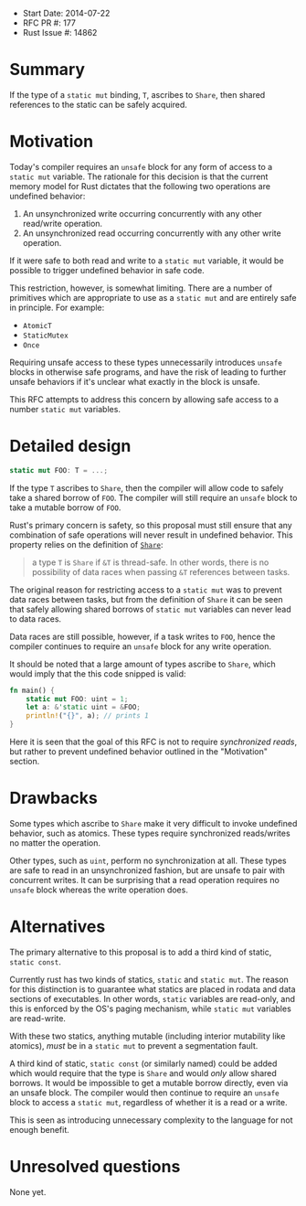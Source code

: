 - Start Date: 2014-07-22
- RFC PR #: 177
- Rust Issue #: 14862

# Summary

If the type of a `static mut` binding, `T`, ascribes to `Share`, then shared
references to the static can be safely acquired.

# Motivation

Today's compiler requires an `unsafe` block for any form of access to a `static
mut` variable. The rationale for this decision is that the current memory model
for Rust dictates that the following two operations are undefined behavior:

1. An unsynchronized write occurring concurrently with any other read/write
    operation.
2. An unsynchronized read occurring concurrently with any other write operation.

If it were safe to both read and write to a `static mut` variable, it would be
possible to trigger undefined behavior in safe code.

This restriction, however, is somewhat limiting. There are a number of
primitives which are appropriate to use as a `static mut` and are entirely safe
in principle. For example:

* `AtomicT`
* `StaticMutex`
* `Once`

Requiring unsafe access to these types unnecessarily introduces `unsafe` blocks
in otherwise safe programs, and have the risk of leading to further unsafe
behaviors if it's unclear what exactly in the block is unsafe.

This RFC attempts to address this concern by allowing safe access to a number
`static mut` variables.

# Detailed design

```rust
static mut FOO: T = ...;
```

If the type `T` ascribes to `Share`, then the compiler will allow code to safely
take a shared borrow of `FOO`. The compiler will still require an `unsafe` block
to take a mutable borrow of `FOO`.

Rust's primary concern is safety, so this proposal must still ensure that any
combination of safe operations will never result in undefined behavior. This
property relies on the definition of
[`Share`](http://doc.rust-lang.org/std/kinds/trait.Share.html):

> a type `T` is `Share` if `&T` is thread-safe. In other words, there is no
> possibility of data races when passing `&T` references between tasks.

The original reason for restricting access to a `static mut` was to prevent data
races between tasks, but from the definition of `Share` it can be seen that
safely allowing shared borrows of `static mut` variables can never lead to data
races.

Data races are still possible, however, if a task writes to `FOO`, hence the
compiler continues to require an `unsafe` block for any write operation.

It should be noted that a large amount of types ascribe to `Share`, which would
imply that the this code snipped is valid:

```rust
fn main() {
    static mut FOO: uint = 1;
    let a: &'static uint = &FOO;
    println!("{}", a); // prints 1
}
```

Here it is seen that the goal of this RFC is not to require *synchronized
reads*, but rather to prevent undefined behavior outlined in the "Motivation"
section.

# Drawbacks

Some types which ascribe to `Share` make it very difficult to invoke undefined
behavior, such as atomics. These types require synchronized reads/writes no
matter the operation.

Other types, such as `uint`, perform no synchronization at all. These types are
safe to read in an unsynchronized fashion, but are unsafe to pair with
concurrent writes. It can be surprising that a read operation requires no
`unsafe` block whereas the write operation does.

# Alternatives

The primary alternative to this proposal is to add a third kind of static,
`static const`.

Currently rust has two kinds of statics, `static` and
`static mut`. The reason for this distinction is to guarantee what statics
are placed in rodata and data sections of executables. In other words,
`static` variables are read-only, and this is enforced by the OS's paging
mechanism, while `static mut` variables are read-write.

With these two statics, anything mutable (including interior mutability like
atomics), *must* be in a `static mut` to prevent a segmentation fault.

A third kind of static, `static const` (or similarly named) could be added
which would require that the type is `Share` and would *only* allow shared
borrows. It would be impossible to get a mutable borrow directly, even via an
unsafe block. The compiler would then continue to require an `unsafe` block to
access a `static mut`, regardless of whether it is a read or a write.

This is seen as introducing unnecessary complexity to the language for not
enough benefit.

# Unresolved questions

None yet.
